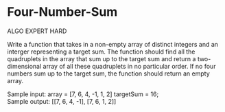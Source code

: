 # Four-Number-Sum

ALGO EXPERT HARD

Write a function that takes in a non-empty array of distinct integers and an interger representing a target sum. The function should find all the quadruplets in the array that sum up to the target sum and return a two-dimensional array of all these quadruplets in no particular order. If no four numbers sum up to the target sum, the function should return an empty array. 

Sample input: array = [7, 6, 4, -1, 1, 2] targetSum = 16; <br>
Sample output: [[7, 6, 4, -1], [7, 6, 1, 2]]
